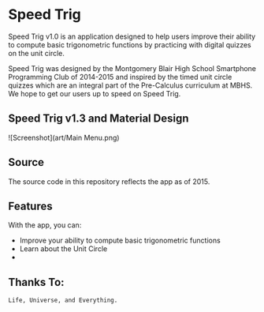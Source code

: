 Speed Trig
==========

Speed Trig v1.0 is an application designed to help users improve their ability to compute basic 
trigonometric functions by practicing with digital quizzes on the unit circle. 

Speed Trig was designed by the Montgomery Blair High School Smartphone Programming Club of 2014-2015 
and inspired by the timed unit circle quizzes which are an integral part of the Pre-Calculus curriculum 
at MBHS. We hope to get our users up to speed on Speed Trig.


<h2>Speed Trig v1.3 and Material Design</h2>

![Screenshot](art/Main Menu.png)


<h2>Source</h2>

The source code in this repository reflects the app as of 2015.

<h2>Features</h2>

With the app, you can:

- Improve your ability to compute basic trigonometric functions
- Learn about the Unit Circle
-


<h2>Thanks To: </h2>

    Life, Universe, and Everything. 